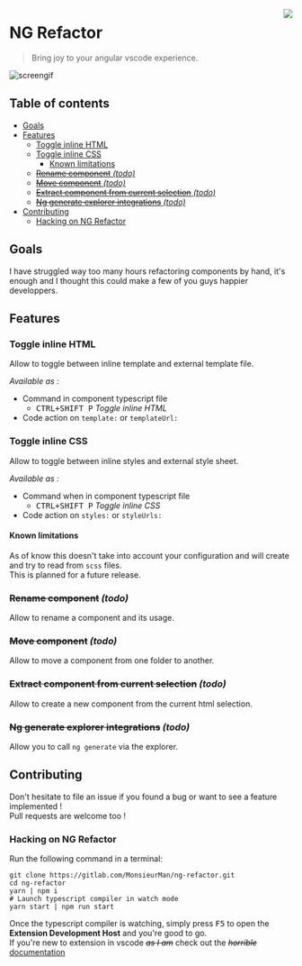 <img src="https://ibb.co/evkKnJ" align="right"></img>

# NG Refactor  
> Bring joy to your angular vscode experience.  

![screengif](https://image.ibb.co/it8GEo/demo.gif)
## Table of contents

<!-- toc -->

- [Goals](#goals)
- [Features](#features)
  * [Toggle inline HTML](#toggle-inline-html)
  * [Toggle inline CSS](#toggle-inline-css)
    + [Known limitations](#known-limitations)
  * [~~Rename component~~ _(todo)_](#rename-component-_todo_)
  * [~~Move component~~ _(todo)_](#move-component-_todo_)
  * [~~Extract component from current selection~~ _(todo)_](#extract-component-from-current-selection-_todo_)
  * [~~Ng generate explorer integrations~~ _(todo)_](#ng-generate-explorer-integrations-_todo_)
- [Contributing](#contributing)
  * [Hacking on NG Refactor](#hacking-on-ng-refactor)

<!-- tocstop -->

## Goals
I have struggled way too many hours refactoring components by hand, it's enough and I thought this could make a few of you guys happier developpers.

## Features  
### Toggle inline HTML
Allow to toggle between inline template and external template file. 

_Available as :_
- Command in component typescript file  
  - <kbd>CTRL+SHIFT P</kbd> *Toggle inline HTML*
- Code action on `template:` or `templateUrl:`

### Toggle inline CSS
Allow to toggle between inline styles and external style sheet. 

_Available as :_
- Command when in component typescript file 
  - <kbd>CTRL+SHIFT P</kbd> *Toggle inline CSS*
- Code action on `styles:` or `styleUrls:`

#### Known limitations
As of know this doesn't take into account your configuration and will create and try to read from `scss` files.  
This is planned for a future release.

### ~~Rename component~~ _(todo)_
Allow to rename a component and its usage.

### ~~Move component~~ _(todo)_
Allow to move a component from one folder to another.

### ~~Extract component from current selection~~ _(todo)_  
Allow to create a new component from the current html selection.

### ~~Ng generate explorer integrations~~ _(todo)_  
Allow you to call `ng generate` via the explorer.

## Contributing  
Don't hesitate to file an issue if you found a bug or want to see a feature implemented !  
Pull requests are welcome too !

### Hacking on NG Refactor
Run the following command in a terminal:
```shell
git clone https://gitlab.com/MonsieurMan/ng-refactor.git
cd ng-refactor
yarn | npm i
# Launch typescript compiler in watch mode
yarn start | npm run start
```
Once the typescript compiler is watching, simply press <kbd>F5</kbd> to open the **Extension Development Host** and you're good to go.  
If you're new to extension in vscode _~~as I am~~_ check out the _~~horrible~~_ [documentation](https://code.visualstudio.com/docs/extensions/overview)